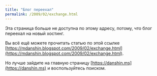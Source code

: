 ```yaml
---
title: "Блог переехал"
permalink: /2009/02/exchange.html
---
```

Эта страница больше не доступна по этому адресу, потому, что блог переехал на новый хостинг.

Вы всё ещё можете прочитать статью по этой ссылке [https://mdanshin.blogspot.com/2009/02/exchange.html](https://mdanshin.blogspot.com/2009/02/exchange.html).

Но лучше зайдите на главную страницу [https://danshin.ms](https://danshin.ms) и воспользуйтесь поиском.